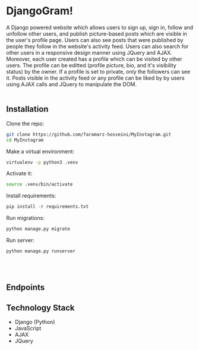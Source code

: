 # DjangoGram!
A Django powered website which allows users to sign up, sign in, follow and unfollow other
users, and publish picture-based posts which are visible in the user's profile page. Users can also see
posts that were published by people they follow in the website's activity feed. Users can also search for other users in a responsive design manner using JQuery and AJAX. Moreover, each user created has a profile which can be visited by other users. The profile can be editted (profile picture, bio, and it's visibility status) by the owner. If a profile is set to private, only the followers can see it.
Posts visible in the activity feed or any profile can be liked by by users using AJAX calls and JQuery to manipulate the DOM. 
<br></br>
## Installation
Clone the repo:
```bash
git clone https://github.com/faramarz-hosseini/MyInstagram.git
cd MyInstagram
```
Make a virtual environment:
```bash
virtualenv -p python3 .venv
```
Activate it:
```bash
source .venv/bin/activate
```
Install requirements:
```python
pip install -r requirements.txt
```
Run migrations:
```bash
python manage.py migrate
```
Run server:
```bash
python manage.py runserver
```
<br></br>
## Endpoints


## Technology Stack
<ul>
<li>Django (Python)</li>
<li>JavaScript</li>
<li>AJAX</li>
<li>JQuery</li>
</ul>
